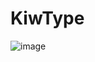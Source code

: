 # KiwType

![image](https://github.com/user-attachments/assets/0eeb1155-8878-445e-8db1-21b695539469)
